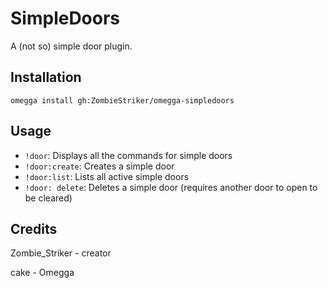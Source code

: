 # SimpleDoors

A (not so) simple door plugin.

## Installation

`omegga install gh:ZombieStriker/omegga-simpledoors`

## Usage

- `!door`:  Displays all the commands for simple doors
- `!door:create`:  Creates a simple door
- `!door:list`:  Lists all active simple doors
- `!door: delete`:  Deletes a simple door (requires another door to open to be cleared)
## Credits

Zombie_Striker - creator

cake - Omegga
